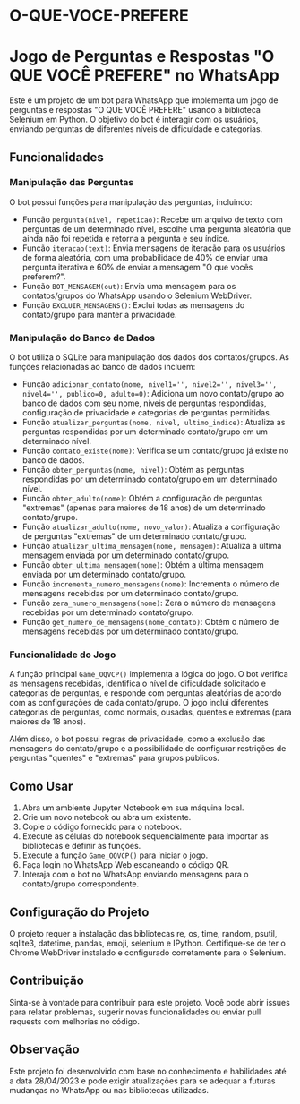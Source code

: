 # O-QUE-VOCE-PREFERE
# Jogo de Perguntas e Respostas "O QUE VOCÊ PREFERE" no WhatsApp

Este é um projeto de um bot para WhatsApp que implementa um jogo de perguntas e respostas "O QUE VOCÊ PREFERE" usando a biblioteca Selenium em Python. O objetivo do bot é interagir com os usuários, enviando perguntas de diferentes níveis de dificuldade e categorias.

## Funcionalidades

### Manipulação das Perguntas

O bot possui funções para manipulação das perguntas, incluindo:

- Função `pergunta(nivel, repeticao)`: Recebe um arquivo de texto com perguntas de um determinado nível, escolhe uma pergunta aleatória que ainda não foi repetida e retorna a pergunta e seu índice.
- Função `iteracao(text)`: Envia mensagens de iteração para os usuários de forma aleatória, com uma probabilidade de 40% de enviar uma pergunta iterativa e 60% de enviar a mensagem "O que vocês preferem?".
- Função `BOT_MENSAGEM(out)`: Envia uma mensagem para os contatos/grupos do WhatsApp usando o Selenium WebDriver.
- Função `EXCLUIR_MENSAGENS()`: Exclui todas as mensagens do contato/grupo para manter a privacidade.

### Manipulação do Banco de Dados

O bot utiliza o SQLite para manipulação dos dados dos contatos/grupos. As funções relacionadas ao banco de dados incluem:

- Função `adicionar_contato(nome, nivel1='', nivel2='', nivel3='', nivel4='', publico=0, adulto=0)`: Adiciona um novo contato/grupo ao banco de dados com seu nome, níveis de perguntas respondidas, configuração de privacidade e categorias de perguntas permitidas.
- Função `atualizar_perguntas(nome, nivel, ultimo_indice)`: Atualiza as perguntas respondidas por um determinado contato/grupo em um determinado nível.
- Função `contato_existe(nome)`: Verifica se um contato/grupo já existe no banco de dados.
- Função `obter_perguntas(nome, nivel)`: Obtém as perguntas respondidas por um determinado contato/grupo em um determinado nível.
- Função `obter_adulto(nome)`: Obtém a configuração de perguntas "extremas" (apenas para maiores de 18 anos) de um determinado contato/grupo.
- Função `atualizar_adulto(nome, novo_valor)`: Atualiza a configuração de perguntas "extremas" de um determinado contato/grupo.
- Função `atualizar_ultima_mensagem(nome, mensagem)`: Atualiza a última mensagem enviada por um determinado contato/grupo.
- Função `obter_ultima_mensagem(nome)`: Obtém a última mensagem enviada por um determinado contato/grupo.
- Função `incrementa_numero_mensagens(nome)`: Incrementa o número de mensagens recebidas por um determinado contato/grupo.
- Função `zera_numero_mensagens(nome)`: Zera o número de mensagens recebidas por um determinado contato/grupo.
- Função `get_numero_de_mensagens(nome_contato)`: Obtém o número de mensagens recebidas por um determinado contato/grupo.

### Funcionalidade do Jogo

A função principal `Game_OQVCP()` implementa a lógica do jogo. O bot verifica as mensagens recebidas, identifica o nível de dificuldade solicitado e categorias de perguntas, e responde com perguntas aleatórias de acordo com as configurações de cada contato/grupo. O jogo inclui diferentes categorias de perguntas, como normais, ousadas, quentes e extremas (para maiores de 18 anos).

Além disso, o bot possui regras de privacidade, como a exclusão das mensagens do contato/grupo e a possibilidade de configurar restrições de perguntas "quentes" e "extremas" para grupos públicos.

## Como Usar

1. Abra um ambiente Jupyter Notebook em sua máquina local.
2. Crie um novo notebook ou abra um existente.
3. Copie o código fornecido para o notebook.
4. Execute as células do notebook sequencialmente para importar as bibliotecas e definir as funções.
5. Execute a função `Game_OQVCP()` para iniciar o jogo.
6. Faça login no WhatsApp Web escaneando o código QR.
7. Interaja com o bot no WhatsApp enviando mensagens para o contato/grupo correspondente.

## Configuração do Projeto

O projeto requer a instalação das bibliotecas re, os, time, random, psutil, sqlite3, datetime, pandas, emoji, selenium e IPython. Certifique-se de ter o Chrome WebDriver instalado e configurado corretamente para o Selenium.

## Contribuição

Sinta-se à vontade para contribuir para este projeto. Você pode abrir issues para relatar problemas, sugerir novas funcionalidades ou enviar pull requests com melhorias no código.

## Observação

Este projeto foi desenvolvido com base no conhecimento e habilidades até a data 28/04/2023 e pode exigir atualizações para se adequar a futuras mudanças no WhatsApp ou nas bibliotecas utilizadas.
